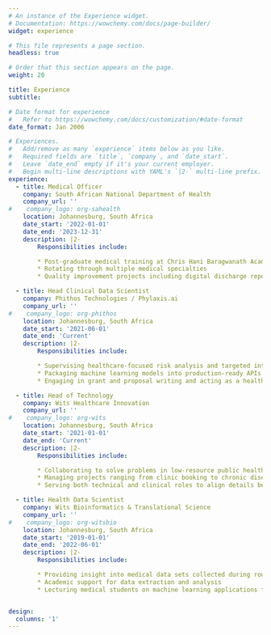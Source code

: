 ```yaml
---
# An instance of the Experience widget.
# Documentation: https://wowchemy.com/docs/page-builder/
widget: experience

# This file represents a page section.
headless: true

# Order that this section appears on the page.
weight: 20

title: Experience
subtitle:

# Date format for experience
#   Refer to https://wowchemy.com/docs/customization/#date-format
date_format: Jan 2006

# Experiences.
#   Add/remove as many `experience` items below as you like.
#   Required fields are `title`, `company`, and `date_start`.
#   Leave `date_end` empty if it's your current employer.
#   Begin multi-line descriptions with YAML's `|2-` multi-line prefix.
experience:
  - title: Medical Officer
    company: South African National Department of Health
    company_url: ''
#    company_logo: org-sahealth
    location: Johannesburg, South Africa
    date_start: '2022-01-01'
    date_end: '2023-12-31'
    description: |2-
        Responsibilities include:

        * Post-graduate medical training at Chris Hani Baragwanath Academic Hospital
        * Rotating through multiple medical specialties
        * Quality improvement projects including digital discharge repository and low-cost 3D printed medical tools

  - title: Head Clinical Data Scientist
    company: Phithos Technologies / Phylaxis.ai
    company_url: ''
#    company_logo: org-phithos
    location: Johannesburg, South Africa
    date_start: '2021-06-01'
    date_end: 'Current'
    description: |2-
        Responsibilities include:

        * Supervising healthcare-focused risk analysis and targeted intervention technology
        * Packaging machine learning models into production-ready APIs
        * Engaging in grant and proposal writing and acting as a healthcare expert

  - title: Head of Technology
    company: Wits Healthcare Innovation
    company_url: ''
#    company_logo: org-wits
    location: Johannesburg, South Africa
    date_start: '2021-01-01'
    date_end: 'Current'
    description: |2-
        Responsibilities include:

        * Collaborating to solve problems in low-resource public healthcare
        * Managing projects ranging from clinic booking to chronic disease monitoring
        * Serving both technical and clinical roles to align details between teams

  - title: Health Data Scientist
    company: Wits Bioinformatics & Translational Science
    company_url: ''
#    company_logo: org-witsbio
    location: Johannesburg, South Africa
    date_start: '2019-01-01'
    date_end: '2022-06-01'
    description: |2-
        Responsibilities include:

        * Providing insight into medical data sets collected during routine clinical practice
        * Academic support for data extraction and analysis
        * Lecturing medical students on machine learning applications for healthcare


design:
  columns: '1'
---
```

